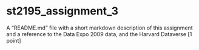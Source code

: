 # st2195_assignment_3

A “README.md” file with a short markdown description of this
assignment and a reference to the Data Expo 2009 data, and the Harvard
Dataverse [1 point]
